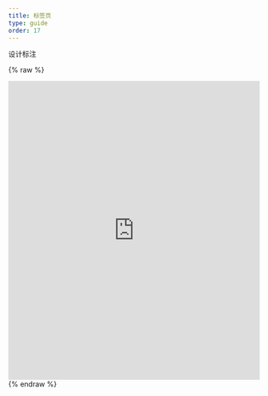 ```yaml
---
title: 标签页
type: guide
order: 17
---
```


设计标注

{% raw %}
<iframe src="http://design.bytedance.net/output/bux/#artboard1" style="border:none;" height="600" width="100%"></iframe>
{% endraw %}
